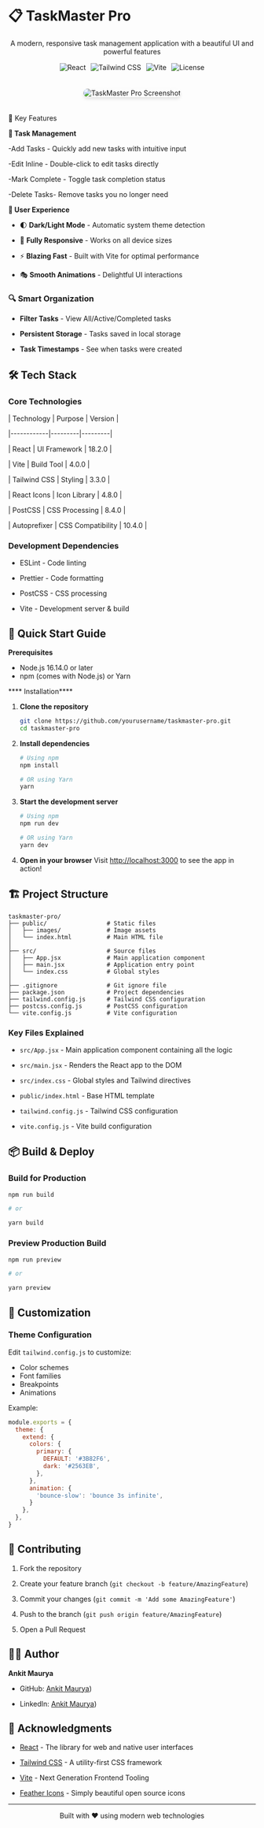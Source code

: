 # 📋 TaskMaster Pro

<div align="center">
  <p>A modern, responsive task management application with a beautiful UI and powerful features</p>
  
  <!-- Version Badges -->
  <div style="display: flex; justify-content: center; gap: 10px; margin: 15px 0;">
    <img src="https://img.shields.io/badge/React-18.2.0-61DAFB?logo=react&style=for-the-badge" alt="React">
    <img src="https://img.shields.io/badge/Tailwind_CSS-3.3.0-06B6D4?logo=tailwindcss&style=for-the-badge" alt="Tailwind CSS">
    <img src="https://img.shields.io/badge/Vite-4.0.0-646CFF?logo=vite&style=for-the-badge" alt="Vite">
    <img src="https://img.shields.io/badge/License-MIT-green?style=for-the-badge" alt="License">
  </div>
  
  <img src="/public/images/screenshot.png" alt="TaskMaster Pro Screenshot" style="max-width: 100%; border-radius: 10px; margin: 20px 0; box-shadow: 0 4px 6px rgba(0,0,0,0.1);">
</div>

 🎯 Key Features

**📝 Task Management**

-Add Tasks - Quickly add new tasks with intuitive input

-Edit Inline - Double-click to edit tasks directly

-Mark Complete - Toggle task completion status

-Delete Tasks- Remove tasks you no longer need

**🎨 User Experience**

- 🌓 **Dark/Light Mode** - Automatic system theme detection

- 📱 **Fully Responsive** - Works on all device sizes

- ⚡ **Blazing Fast** - Built with Vite for optimal performance

- 🎭 **Smooth Animations** - Delightful UI interactions

### 🔍 Smart Organization

- **Filter Tasks** - View All/Active/Completed tasks

- **Persistent Storage** - Tasks saved in local storage

- **Task Timestamps** - See when tasks were created

## 🛠 Tech Stack

### Core Technologies
| Technology | Purpose | Version |

|------------|---------|---------|

| React | UI Framework | 18.2.0 |

| Vite | Build Tool | 4.0.0 |

| Tailwind CSS | Styling | 3.3.0 |

| React Icons | Icon Library | 4.8.0 |

| PostCSS | CSS Processing | 8.4.0 |

| Autoprefixer | CSS Compatibility | 10.4.0 |

### Development Dependencies

- ESLint - Code linting

- Prettier - Code formatting

- PostCSS - CSS processing

- Vite - Development server & build

## 🚀 Quick Start Guide

 **Prerequisites**

- Node.js 16.14.0 or later
- npm (comes with Node.js) or Yarn

**** Installation****

1. **Clone the repository**
   ```bash
   git clone https://github.com/yourusername/taskmaster-pro.git
   cd taskmaster-pro
   ```

2. **Install dependencies**
   ```bash
   # Using npm
   npm install
   
   # OR using Yarn
   yarn
   ```

3. **Start the development server**
   ```bash
   # Using npm
   npm run dev
   
   # OR using Yarn
   yarn dev
   ```

4. **Open in your browser**
   Visit [http://localhost:3000](http://localhost:3000) to see the app in action!

## 🏗 Project Structure

```
taskmaster-pro/
├── public/                 # Static files
│   ├── images/             # Image assets
│   └── index.html          # Main HTML file
│
├── src/                    # Source files
│   ├── App.jsx             # Main application component
│   ├── main.jsx            # Application entry point
│   └── index.css           # Global styles
│
├── .gitignore              # Git ignore file
├── package.json            # Project dependencies
├── tailwind.config.js      # Tailwind CSS configuration
├── postcss.config.js       # PostCSS configuration
└── vite.config.js          # Vite configuration
```

### Key Files Explained

- `src/App.jsx` - Main application component containing all the logic

- `src/main.jsx` - Renders the React app to the DOM

- `src/index.css` - Global styles and Tailwind directives

- `public/index.html` - Base HTML template

- `tailwind.config.js` - Tailwind CSS configuration

- `vite.config.js` - Vite build configuration

## 📦 Build & Deploy

### Build for Production
```bash
npm run build

# or

yarn build
```

### Preview Production Build
```bash
npm run preview

# or

yarn preview
```

## 🎨 Customization

### Theme Configuration
Edit `tailwind.config.js` to customize:
- Color schemes
- Font families
- Breakpoints
- Animations

Example:
```javascript
module.exports = {
  theme: {
    extend: {
      colors: {
        primary: {
          DEFAULT: '#3B82F6',
          dark: '#2563EB',
        },
      },
      animation: {
        'bounce-slow': 'bounce 3s infinite',
      }
    },
  },
}
```

## 🤝 Contributing

1. Fork the repository

2. Create your feature branch (`git checkout -b feature/AmazingFeature`)

3. Commit your changes (`git commit -m 'Add some AmazingFeature'`)

4. Push to the branch (`git push origin feature/AmazingFeature`)

5. Open a Pull Request


## 👨‍💻 Author

**Ankit Maurya**
- GitHub: [Ankit Maurya](https://github.com/Ankit-Maurya17/))

- LinkedIn: [Ankit Maurya](https://www.linkedin.com/in/ankit-maurya-467b61342/))

## 🙏 Acknowledgments

- [React](https://reactjs.org/) - The library for web and native user interfaces

- [Tailwind CSS](https://tailwindcss.com/) - A utility-first CSS framework

- [Vite](https://vitejs.dev/) - Next Generation Frontend Tooling

- [Feather Icons](https://feathericons.com/) - Simply beautiful open source icons

---

<div align="center">
  Built with ❤️ using modern web technologies
</div>


